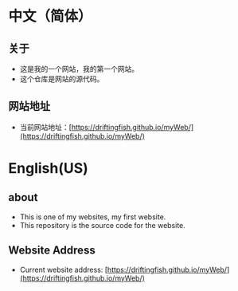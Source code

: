 # 中文（简体）
## 关于
- 这是我的一个网站，我的第一个网站。
- 这个仓库是网站的源代码。
## 网站地址
- 当前网站地址：[https://driftingfish.github.io/myWeb/](https://driftingfish.github.io/myWeb/)
# English(US)
## about
- This is one of my websites, my first website.
- This repository is the source code for the website.
## Website Address
- Current website address: [https://driftingfish.github.io/myWeb/](https://driftingfish.github.io/myWeb/)
